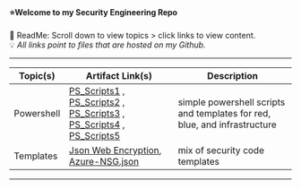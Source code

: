 #### ⭐Welcome to my Security Engineering Repo
📌 ReadMe: Scroll down to view topics > click links to view content.   
💡 *All links point to files that are hosted on my Github.*

---------------------------------------------------------------------------------------------------------------------------------------------------------------------------------

| Topic(s) | Artifact Link(s) | Description | 
| -------- | -------- | -------- | 
| Powershell | [PS_Scripts1](https://github.com/IvanVlademirS/Ivan_Security_Engineering_Stash/blob/main/sec_main_repo/red/ps_4_redteaming.ps1) , [PS_Scripts2](https://github.com/IvanVlademirS/Ivan_Security_Engineering_Stash/blob/main/sec_main_repo/red/ps2.ps1) , [PS_Scripts3](https://github.com/IvanVlademirS/Ivan_Security_Engineering_Stash/blob/main/sec_main_repo/red/ps3.ps1) , [PS_Scripts4](https://github.com/IvanVlademirS/Ivan_Security_Engineering_Stash/blob/main/sec_main_repo/red/ps4.ps1) , [PS_Scripts5](https://github.com/IvanVlademirS/Ivan_Security_Engineering_Stash/blob/main/sec_main_repo/red/ps5.ps1)| simple powershell scripts and templates for red, blue, and infrastructure|
| Templates | [Json Web Encryption](https://github.com/IvanVlademirS/Ivan_Security_Engineering_Stash/blob/main/sec_main_repo/JWE-guide.json), [Azure-NSG.json](https://github.com/IvanVlademirS/Ivan_Security_Engineering_Stash/blob/main/sec_main_repo/Templates-NSG.json) | mix of security code templates |

---------------------------------------------------------------------------------------------------------------------------------------------------------------------------------
